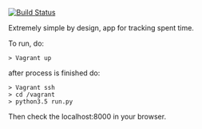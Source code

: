 [![Build Status](https://travis-ci.org/tsh/codebakery-time-tracker.svg?branch=master)](https://travis-ci.org/tsh/codebakery-time-tracker)   



Extremely simple by design, app for tracking spent time.

To run, do:
```
> Vagrant up
```

after process is finished do:
```
> Vagrant ssh
> cd /vagrant
> python3.5 run.py
```

Then check the localhost:8000 in your browser.